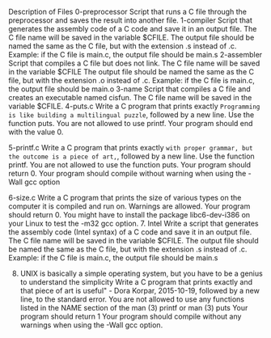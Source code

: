 Description of Files
0-preprocessor
Script that runs a C file through the preprocessor and saves the result into another file.
1-compiler
Script that generates the assembly code of a C code and save it in an output file. The C file name will be saved in the variable $CFILE. The output file should be named the same as the C file, but with the extension .s instead of .c. Example: if the C file is main.c, the output file should be main.s
2-assembler
Script that compiles a C file but does not link. The C file name will be saved in the variable $CFILE The output file should be named the same as the C file, but with the extension .o instead of .c. Example: if the C file is main.c, the output file should be main.o
3-name
Script that compiles a C file and creates an executable named cisfun. The C file name will be saved in the variable $CFILE.
4-puts.c
Write a C program that prints exactly ``Programming is like building a multilingual puzzle``, followed by a new line.
Use the function puts. You are not allowed to use printf. Your program should end with the value 0.

5-printf.c
Write a C program that prints exactly ``with proper grammar, but the outcome is a piece of art,``, followed by a new line.
Use the function printf. You are not allowed to use the function puts. Your program should return 0. Your program should compile without warning when using the -Wall gcc option

6-size.c
Write a C program that prints the size of various types on the computer it is compiled and run on.
Warnings are allowed. Your program should return 0. You might have to install the package libc6-dev-i386 on your Linux to test the -m32 gcc option.
7. Intel
Write a script that generates the assembly code (Intel syntax) of a C code and save it in an output file.
The C file name will be saved in the variable $CFILE.
The output file should be named the same as the C file, but with the extension .s instead of .c.
Example: if the C file is main.c, the output file should be main.s

8. UNIX is basically a simple operating system, but you have to be a genius to understand the simplicity
Write a C program that prints exactly and that piece of art is useful" - Dora Korpar, 2015-10-19, followed by a new line, to the standard error.
You are not allowed to use any functions listed in the NAME section of the man (3) printf or man (3) puts
Your program should return 1
Your program should compile without any warnings when using the -Wall gcc option.
